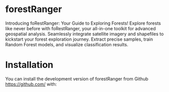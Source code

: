 # forestRanger

Introducing foRestRanger: Your Guide to Exploring Forests!
Explore forests like never before with foRestRanger, your all-in-one toolkit for advanced geospatial analysis. Seamlessly integrate satellite imagery and shapefiles to kickstart your forest exploration journey. Extract precise samples, train Random Forest models, and visualize classification results.

# Installation

You can install the development version of forestRanger from Github <https://github.com/> with:
